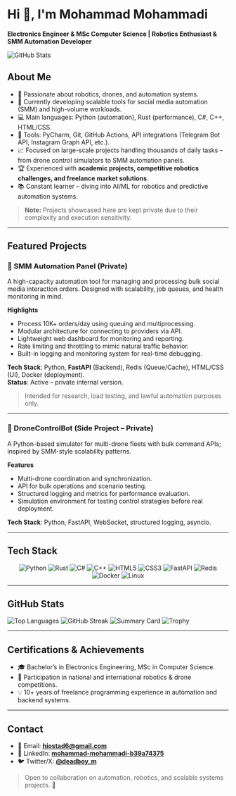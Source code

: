 # Hi 👋, I'm Mohammad Mohammadi
**Electronics Engineer & MSc Computer Science | Robotics Enthusiast & SMM Automation Developer**

![GitHub Stats](https://github-readme-stats.vercel.app/api?username=Aytola7&show_icons=true&theme=radical&hide_border=true)

## About Me
- 🎯 Passionate about robotics, drones, and automation systems.
- 🌱 Currently developing scalable tools for social media automation (SMM) and high-volume workloads.
- 💻 Main languages: Python (automation), Rust (performance), C#, C++, HTML/CSS.
- 🔧 Tools: PyCharm, Git, GitHub Actions, API integrations (Telegram Bot API, Instagram Graph API, etc.).
- 📈 Focused on large-scale projects handling thousands of daily tasks – from drone control simulators to SMM automation panels.
- 🏆 Experienced with **academic projects, competitive robotics challenges, and freelance market solutions**.
- 📚 Constant learner – diving into AI/ML for robotics and predictive automation systems.

> **Note:** Projects showcased here are kept private due to their complexity and execution sensitivity.

---

## Featured Projects

### 🚀 SMM Automation Panel (Private)
A high-capacity automation tool for managing and processing bulk social media interaction orders. Designed with scalability, job queues, and health monitoring in mind.

**Highlights**
- Process 10K+ orders/day using queuing and multiprocessing.
- Modular architecture for connecting to providers via API.
- Lightweight web dashboard for monitoring and reporting.
- Rate limiting and throttling to mimic natural traffic behavior.
- Built-in logging and monitoring system for real-time debugging.

**Tech Stack**: Python, **FastAPI** (Backend), Redis (Queue/Cache), HTML/CSS (UI), Docker (deployment).  
**Status**: Active – private internal version.

> Intended for research, load testing, and lawful automation purposes only.

---

### 🤖 DroneControlBot (Side Project – Private)
A Python-based simulator for multi-drone fleets with bulk command APIs; inspired by SMM-style scalability patterns.

**Features**
- Multi-drone coordination and synchronization.
- API for bulk operations and scenario testing.
- Structured logging and metrics for performance evaluation.
- Simulation environment for testing control strategies before real deployment.

**Tech Stack**: Python, FastAPI, WebSocket, structured logging, asyncio.

---

## Tech Stack
<div align="center">
  <img src="https://img.shields.io/badge/Python-3776AB?style=for-the-badge&logo=python&logoColor=white" alt="Python">
  <img src="https://img.shields.io/badge/Rust-000000?style=for-the-badge&logo=rust&logoColor=white" alt="Rust">
  <img src="https://img.shields.io/badge/C%23-512BD4?style=for-the-badge&logo=c-sharp&logoColor=white" alt="C#">
  <img src="https://img.shields.io/badge/C%2B%2B-00599C?style=for-the-badge&logo=c%2B%2B&logoColor=white" alt="C++">
  <img src="https://img.shields.io/badge/HTML5-E34F26?style=for-the-badge&logo=html5&logoColor=white" alt="HTML5">
  <img src="https://img.shields.io/badge/CSS3-1572B6?style=for-the-badge&logo=css3&logoColor=white" alt="CSS3">
  <img src="https://img.shields.io/badge/FastAPI-109989?style=for-the-badge&logo=fastapi&logoColor=white" alt="FastAPI">
  <img src="https://img.shields.io/badge/Redis-CC0000?style=for-the-badge&logo=redis&logoColor=white" alt="Redis">
  <img src="https://img.shields.io/badge/Docker-2496ED?style=for-the-badge&logo=docker&logoColor=white" alt="Docker">
  <img src="https://img.shields.io/badge/Linux-FCC624?style=for-the-badge&logo=linux&logoColor=black" alt="Linux">
</div>

---

## GitHub Stats
![Top Languages](https://github-readme-stats.vercel.app/api/top-langs/?username=Aytola7&layout=compact&theme=radical)
![GitHub Streak](https://streak-stats.demolab.com?user=Aytola7&theme=radical&hide_border=true)
![Summary Card](https://github-profile-summary-cards.vercel.app/api/cards/profile-details?username=Aytola7&theme=radical)
![Trophy](https://github-profile-trophy.vercel.app/?username=Aytola7&theme=radical)

---

## Certifications & Achievements
- 🎓 Bachelor’s in Electronics Engineering, MSc in Computer Science.
- 🤖 Participation in national and international robotics & drone competitions.
- 💡 10+ years of freelance programming experience in automation and backend systems.

---

## Contact
- 📧 Email: **hiostad6@gmail.com**
- 💼 LinkedIn: **[mohammad-mohammadi-b39a74375](https://www.linkedin.com/in/mohammad-mohammadi-b39a74375)**
- 🐦 Twitter/X: **[@deadboy_m](https://x.com/deadboy_m)**

> Open to collaboration on automation, robotics, and scalable systems projects. 🚀
